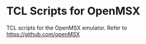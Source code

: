# TCL Scripts for OpenMSX
TCL scripts for the OpenMSX emulator. Refer to https://github.com/openMSX
